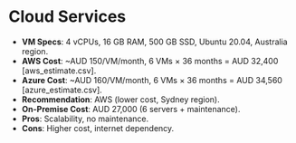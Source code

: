 # Cloud Services
- **VM Specs**: 4 vCPUs, 16 GB RAM, 500 GB SSD, Ubuntu 20.04, Australia region.
- **AWS Cost**: ~AUD 150/VM/month, 6 VMs × 36 months = AUD 32,400 [aws_estimate.csv].
- **Azure Cost**: ~AUD 160/VM/month, 6 VMs × 36 months = AUD 34,560 [azure_estimate.csv].
- **Recommendation**: AWS (lower cost, Sydney region).
- **On-Premise Cost**: AUD 27,000 (6 servers + maintenance).
- **Pros**: Scalability, no maintenance.
- **Cons**: Higher cost, internet dependency.
